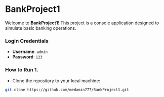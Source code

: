 # BankProject1
Welcome to **BankProject1**! This project is a console application designed to simulate basic banking operations.
### Login Credentials
- **Username**: `admin` 
- **Password**: `123`
### How to Run 1.
-  Clone the repository to your local machine:
```bash
git clone https://github.com/medamin777/BankProject1.git
